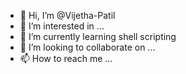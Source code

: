 - 👋 Hi, I’m @Vijetha-Patil
- 👀 I’m interested in ...
- 🌱 I’m currently learning shell scripting
- 💞️ I’m looking to collaborate on ...
- 📫 How to reach me ...

<!---
Vijetha-Patil/Vijetha-Patil is a ✨ special ✨ repository because its `README.md` (this file) appears on your GitHub profile.
You can click the Preview link to take a look at your changes.
--->
